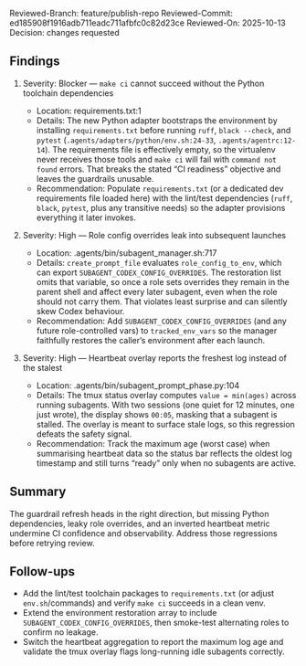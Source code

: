 Reviewed-Branch: feature/publish-repo
Reviewed-Commit: ed185908f1916adb711eadc711afbfc0c82d23ce
Reviewed-On: 2025-10-13
Decision: changes requested

## Findings

1. Severity: Blocker — `make ci` cannot succeed without the Python toolchain dependencies
   - Location: requirements.txt:1
   - Details: The new Python adapter bootstraps the environment by installing `requirements.txt` before running `ruff`, `black --check`, and `pytest` (`.agents/adapters/python/env.sh:24-33`, `.agents/agentrc:12-14`). The requirements file is effectively empty, so the virtualenv never receives those tools and `make ci` will fail with `command not found` errors. That breaks the stated “CI readiness” objective and leaves the guardrails unusable.
   - Recommendation: Populate `requirements.txt` (or a dedicated dev requirements file loaded here) with the lint/test dependencies (`ruff`, `black`, `pytest`, plus any transitive needs) so the adapter provisions everything it later invokes.

2. Severity: High — Role config overrides leak into subsequent launches
   - Location: .agents/bin/subagent_manager.sh:717
   - Details: `create_prompt_file` evaluates `role_config_to_env`, which can export `SUBAGENT_CODEX_CONFIG_OVERRIDES`. The restoration list omits that variable, so once a role sets overrides they remain in the parent shell and affect every later subagent, even when the role should not carry them. That violates least surprise and can silently skew Codex behaviour.
   - Recommendation: Add `SUBAGENT_CODEX_CONFIG_OVERRIDES` (and any future role-controlled vars) to `tracked_env_vars` so the manager faithfully restores the caller’s environment after each launch.

3. Severity: High — Heartbeat overlay reports the freshest log instead of the stalest
   - Location: .agents/bin/subagent_prompt_phase.py:104
   - Details: The tmux status overlay computes `value = min(ages)` across running subagents. With two sessions (one quiet for 12 minutes, one just wrote), the display shows `00:05`, masking that a subagent is stalled. The overlay is meant to surface stale logs, so this regression defeats the safety signal.
   - Recommendation: Track the maximum age (worst case) when summarising heartbeat data so the status bar reflects the oldest log timestamp and still turns “ready” only when no subagents are active.

## Summary

The guardrail refresh heads in the right direction, but missing Python dependencies, leaky role overrides, and an inverted heartbeat metric undermine CI confidence and observability. Address those regressions before retrying review.

## Follow-ups

- Add the lint/test toolchain packages to `requirements.txt` (or adjust `env.sh`/commands) and verify `make ci` succeeds in a clean venv.
- Extend the environment restoration array to include `SUBAGENT_CODEX_CONFIG_OVERRIDES`, then smoke-test alternating roles to confirm no leakage.
- Switch the heartbeat aggregation to report the maximum log age and validate the tmux overlay flags long-running idle subagents correctly.
